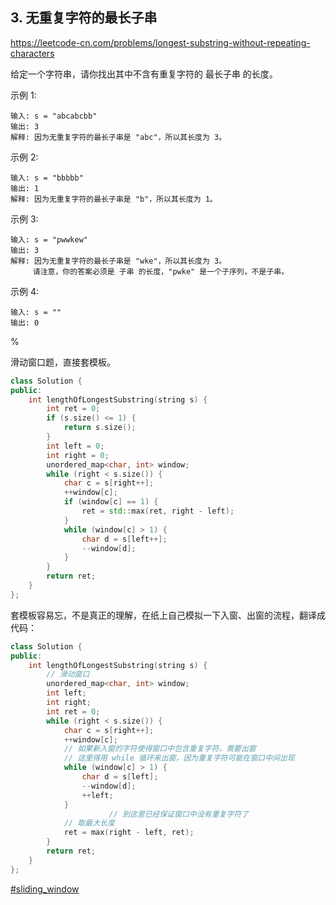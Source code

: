 ## 3. 无重复字符的最长子串

https://leetcode-cn.com/problems/longest-substring-without-repeating-characters

给定一个字符串，请你找出其中不含有重复字符的 最长子串 的长度。

示例 1:

```
输入: s = "abcabcbb"
输出: 3 
解释: 因为无重复字符的最长子串是 "abc"，所以其长度为 3。
```

示例 2:

```
输入: s = "bbbbb"
输出: 1
解释: 因为无重复字符的最长子串是 "b"，所以其长度为 1。
```

示例 3:

```
输入: s = "pwwkew"
输出: 3
解释: 因为无重复字符的最长子串是 "wke"，所以其长度为 3。
     请注意，你的答案必须是 子串 的长度，"pwke" 是一个子序列，不是子串。
```

示例 4:

```
输入: s = ""
输出: 0
```

%

滑动窗口题，直接套模板。

```cpp
class Solution {
public:
    int lengthOfLongestSubstring(string s) {
        int ret = 0;
        if (s.size() <= 1) {
            return s.size();
        }
        int left = 0;
        int right = 0;
        unordered_map<char, int> window;
        while (right < s.size()) {
            char c = s[right++];
            ++window[c];
            if (window[c] == 1) {
                ret = std::max(ret, right - left);
            }
            while (window[c] > 1) {
                char d = s[left++];
                --window[d];
            }
        }
        return ret;
    }
};
```

套模板容易忘，不是真正的理解，在纸上自己模拟一下入窗、出窗的流程，翻译成代码：

```cpp
class Solution {
public:
    int lengthOfLongestSubstring(string s) {
        // 滑动窗口
        unordered_map<char, int> window;
        int left;
        int right;
        int ret = 0;
        while (right < s.size()) {
            char c = s[right++];
            ++window[c];
            // 如果新入窗的字符使得窗口中包含重复字符，需要出窗
            // 这里得用 while 循环来出窗，因为重复字符可能在窗口中间出现
            while (window[c] > 1) {
                char d = s[left];
                --window[d];
                ++left;
            }
					  // 到这里已经保证窗口中没有重复字符了
            // 取最大长度
            ret = max(right - left, ret);
        }
        return ret;
    }
};
```

[#sliding_window]()
